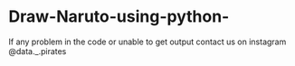 # Draw-Naruto-using-python-
If any problem in the code or unable to get output contact us on instagram @data._.pirates
